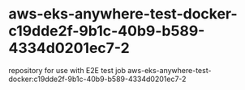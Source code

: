 # aws-eks-anywhere-test-docker-c19dde2f-9b1c-40b9-b589-4334d0201ec7-2
repository for use with E2E test job aws-eks-anywhere-test-docker:c19dde2f-9b1c-40b9-b589-4334d0201ec7-2
